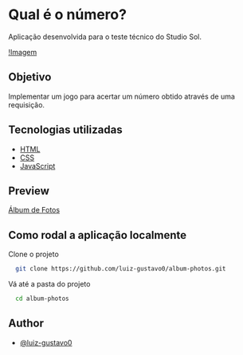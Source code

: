 # Qual é o número?

Aplicação desenvolvida para o teste técnico do Studio Sol.

[!Imagem](./img/game.png)

## Objetivo

Implementar um jogo para acertar um número obtido através de uma requisição.

## Tecnologias utilizadas

- [HTML](https://developer.mozilla.org/pt-BR/docs/Web/HTML)
- [CSS](https://developer.mozilla.org/pt-BR/docs/Web/CSS)
- [JavaScript](https://developer.mozilla.org/pt-BR/docs/Web/JavaScript)

## Preview

[Álbum de Fotos](https://album-photos-app.netlify.app/)

## Como rodal a aplicação localmente

Clone o projeto

```bash
  git clone https://github.com/luiz-gustavo0/album-photos.git
```

Vá até a pasta do projeto

```bash
  cd album-photos
```

## Author

- [@luiz-gustavo0](https://linkedin.com/in/luiz-gustavo0)

